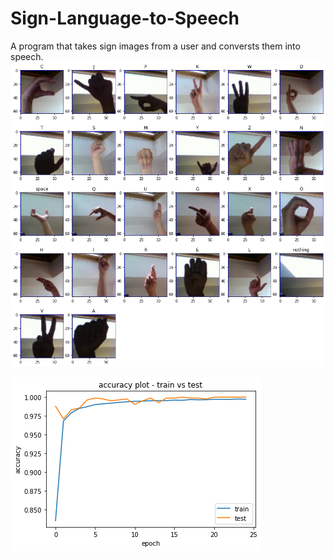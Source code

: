# Sign-Language-to-Speech
A program that takes sign images from a user and conversts them into speech. 
![test data](https://github.com/starceees/Sign-Language-to-Speech/blob/main/data.png)

![PLots](https://github.com/starceees/Sign-Language-to-Speech/blob/main/plots.png)
